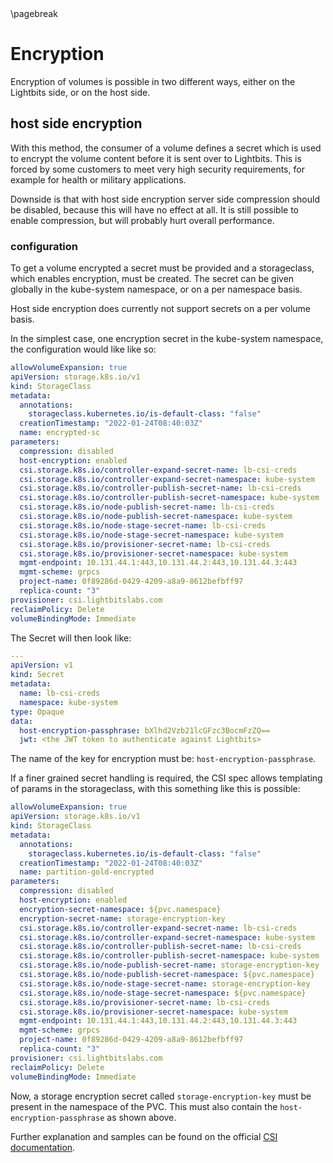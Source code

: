 <div style="page-break-after: always;"></div>
\pagebreak

# Encryption

Encryption of volumes is possible in two different ways, either on the Lightbits side, or on the host side.

## host side encryption

With this method, the consumer of a volume defines a secret which is used to encrypt the volume content before it is sent over to Lightbits.
This is forced by some customers to meet very high security requirements, for example for health or military applications.

Downside is that with host side encryption server side compression should be disabled, because this will have no effect at all.
It is still possible to enable compression, but will probably hurt overall performance.

### configuration

To get a volume encrypted a secret must be provided and a storageclass, which enables encryption, must be created.
The secret can be given globally in the kube-system namespace, or on a per namespace basis.

Host side encryption does currently not support secrets on a per volume basis.

In the simplest case, one encryption secret in the kube-system namespace, the configuration would like like so:

```yaml
allowVolumeExpansion: true
apiVersion: storage.k8s.io/v1
kind: StorageClass
metadata:
  annotations:
    storageclass.kubernetes.io/is-default-class: "false"
  creationTimestamp: "2022-01-24T08:40:03Z"
  name: encrypted-sc
parameters:
  compression: disabled
  host-encryption: enabled
  csi.storage.k8s.io/controller-expand-secret-name: lb-csi-creds
  csi.storage.k8s.io/controller-expand-secret-namespace: kube-system
  csi.storage.k8s.io/controller-publish-secret-name: lb-csi-creds
  csi.storage.k8s.io/controller-publish-secret-namespace: kube-system
  csi.storage.k8s.io/node-publish-secret-name: lb-csi-creds
  csi.storage.k8s.io/node-publish-secret-namespace: kube-system
  csi.storage.k8s.io/node-stage-secret-name: lb-csi-creds
  csi.storage.k8s.io/node-stage-secret-namespace: kube-system
  csi.storage.k8s.io/provisioner-secret-name: lb-csi-creds
  csi.storage.k8s.io/provisioner-secret-namespace: kube-system
  mgmt-endpoint: 10.131.44.1:443,10.131.44.2:443,10.131.44.3:443
  mgmt-scheme: grpcs
  project-name: 0f89286d-0429-4209-a8a9-8612befbff97
  replica-count: "3"
provisioner: csi.lightbitslabs.com
reclaimPolicy: Delete
volumeBindingMode: Immediate
```

The Secret will then look like:

```yaml
---
apiVersion: v1
kind: Secret
metadata:
  name: lb-csi-creds
  namespace: kube-system
type: Opaque
data:
  host-encryption-passphrase: bXlhd2Vzb21lcGFzc3BocmFzZQ==
  jwt: <the JWT token to authenticate against Lightbits>
```

The name of the key for encryption must be: `host-encryption-passphrase`.

If a finer grained secret handling is required, the CSI spec allows templating of params in the storageclass, with this something like this is possible:

```yaml
allowVolumeExpansion: true
apiVersion: storage.k8s.io/v1
kind: StorageClass
metadata:
  annotations:
    storageclass.kubernetes.io/is-default-class: "false"
  creationTimestamp: "2022-01-24T08:40:03Z"
  name: partition-gold-encrypted
parameters:
  compression: disabled
  host-encryption: enabled
  encryption-secret-namespace: ${pvc.namespace}
  encryption-secret-name: storage-encryption-key
  csi.storage.k8s.io/controller-expand-secret-name: lb-csi-creds
  csi.storage.k8s.io/controller-expand-secret-namespace: kube-system
  csi.storage.k8s.io/controller-publish-secret-name: lb-csi-creds
  csi.storage.k8s.io/controller-publish-secret-namespace: kube-system
  csi.storage.k8s.io/node-publish-secret-name: storage-encryption-key
  csi.storage.k8s.io/node-publish-secret-namespace: ${pvc.namespace}
  csi.storage.k8s.io/node-stage-secret-name: storage-encryption-key
  csi.storage.k8s.io/node-stage-secret-namespace: ${pvc.namespace}
  csi.storage.k8s.io/provisioner-secret-name: lb-csi-creds
  csi.storage.k8s.io/provisioner-secret-namespace: kube-system
  mgmt-endpoint: 10.131.44.1:443,10.131.44.2:443,10.131.44.3:443
  mgmt-scheme: grpcs
  project-name: 0f89286d-0429-4209-a8a9-8612befbff97
  replica-count: "3"
provisioner: csi.lightbitslabs.com
reclaimPolicy: Delete
volumeBindingMode: Immediate
```

Now, a storage encryption secret called `storage-encryption-key` must be present in the namespace of the PVC. This must also contain the `host-encryption-passphrase` as shown above.

Further explanation and samples can be found on the official [CSI documentation](https://kubernetes-csi.github.io/docs/secrets-and-credentials-storage-class.html#per-volume-secrets).

